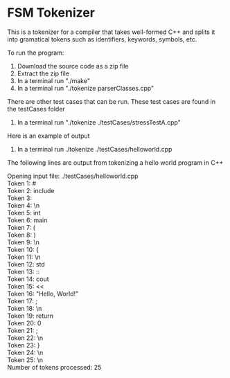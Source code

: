# FSM Tokenizer

This is a tokenizer for a compiler that takes well-formed C++ and splits it into gramatical tokens such as
identifiers, keywords, symbols, etc.

To run the program:
1. Download the source code as a zip file
2. Extract the zip file
3. In a terminal run "./make"
4. In a terminal run "./tokenize parserClasses.cpp"

There are other test cases that can be run.  These test cases are found in the testCases folder
1. In a terminal run "./tokenize ./testCases/stressTestA.cpp"

Here is an example of output
1. In a terminal run ./tokenize ./testCases/helloworld.cpp 

The following lines are output from tokenizing a hello world program in C++

Opening input file: ./testCases/helloworld.cpp  
Token 1: #  
Token 2: include  
Token 3: <iostream>  
Token 4: \n  
Token 5: int  
Token 6: main  
Token 7: (  
Token 8: )  
Token 9: \n  
Token 10: {  
Token 11: \n  
Token 12: std  
Token 13: ::  
Token 14: cout  
Token 15: <<  
Token 16: "Hello, World!"  
Token 17: ;  
Token 18: \n  
Token 19: return  
Token 20: 0  
Token 21: ;  
Token 22: \n  
Token 23: }  
Token 24: \n  
Token 25: \n  
Number of tokens processed: 25  


